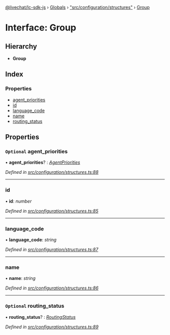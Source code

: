 [@livechat/lc-sdk-js](../README.md) › [Globals](../globals.md) › ["src/configuration/structures"](../modules/_src_configuration_structures_.md) › [Group](_src_configuration_structures_.group.md)

# Interface: Group

## Hierarchy

* **Group**

## Index

### Properties

* [agent_priorities](_src_configuration_structures_.group.md#optional-agent_priorities)
* [id](_src_configuration_structures_.group.md#id)
* [language_code](_src_configuration_structures_.group.md#language_code)
* [name](_src_configuration_structures_.group.md#name)
* [routing_status](_src_configuration_structures_.group.md#optional-routing_status)

## Properties

### `Optional` agent_priorities

• **agent_priorities**? : *[AgentPriorities](_src_configuration_structures_.agentpriorities.md)*

*Defined in [src/configuration/structures.ts:88](https://github.com/livechat/lc-sdk-js/blob/3cb601c/src/configuration/structures.ts#L88)*

___

###  id

• **id**: *number*

*Defined in [src/configuration/structures.ts:85](https://github.com/livechat/lc-sdk-js/blob/3cb601c/src/configuration/structures.ts#L85)*

___

###  language_code

• **language_code**: *string*

*Defined in [src/configuration/structures.ts:87](https://github.com/livechat/lc-sdk-js/blob/3cb601c/src/configuration/structures.ts#L87)*

___

###  name

• **name**: *string*

*Defined in [src/configuration/structures.ts:86](https://github.com/livechat/lc-sdk-js/blob/3cb601c/src/configuration/structures.ts#L86)*

___

### `Optional` routing_status

• **routing_status**? : *[RoutingStatus](../enums/_src_objects_index_.routingstatus.md)*

*Defined in [src/configuration/structures.ts:89](https://github.com/livechat/lc-sdk-js/blob/3cb601c/src/configuration/structures.ts#L89)*
